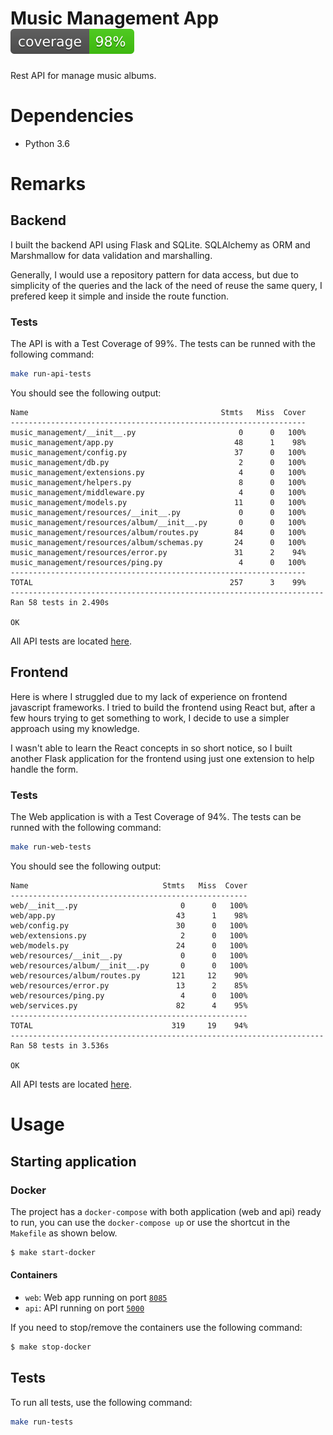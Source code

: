 # Music Management App![](coverage.svg) 
Rest API for manage music albums.


# Dependencies
* Python 3.6

# Remarks

## Backend
I built the backend API using Flask and SQLite. SQLAlchemy as ORM and Marshmallow for data validation and marshalling.

Generally, I would use a repository pattern for data access, but due to simplicity of the queries and the lack of the need of reuse the same query, 
I prefered keep it simple and inside the route function.

### Tests [](coverage-api.svg)
The API is with a Test Coverage of 99%. The tests can be runned with the following command:
```bash
make run-api-tests
```
You should see the following output: 
```text
Name                                           Stmts   Miss  Cover
------------------------------------------------------------------
music_management/__init__.py                       0      0   100%
music_management/app.py                           48      1    98%
music_management/config.py                        37      0   100%
music_management/db.py                             2      0   100%
music_management/extensions.py                     4      0   100%
music_management/helpers.py                        8      0   100%
music_management/middleware.py                     4      0   100%
music_management/models.py                        11      0   100%
music_management/resources/__init__.py             0      0   100%
music_management/resources/album/__init__.py       0      0   100%
music_management/resources/album/routes.py        84      0   100%
music_management/resources/album/schemas.py       24      0   100%
music_management/resources/error.py               31      2    94%
music_management/resources/ping.py                 4      0   100%
------------------------------------------------------------------
TOTAL                                            257      3    99%
----------------------------------------------------------------------
Ran 58 tests in 2.490s

OK
```
All API tests are located [here](tests/api).


## Frontend
Here is where I struggled due to my lack of experience on frontend javascript frameworks. I  tried to build the frontend using React but, after a few hours trying to get something to work, I decide to use a simpler approach using my knowledge.  

I wasn't able to learn the React concepts in so short notice, so I built another Flask application for the frontend using just one extension to help handle the form.


### Tests [](coverage-web.svg)
The Web application is with a Test Coverage of 94%. The tests can be runned with the following command:
```bash
make run-web-tests
```
You should see the following output: 
```text
Name                              Stmts   Miss  Cover
-----------------------------------------------------
web/__init__.py                       0      0   100%
web/app.py                           43      1    98%
web/config.py                        30      0   100%
web/extensions.py                     2      0   100%
web/models.py                        24      0   100%
web/resources/__init__.py             0      0   100%
web/resources/album/__init__.py       0      0   100%
web/resources/album/routes.py       121     12    90%
web/resources/error.py               13      2    85%
web/resources/ping.py                 4      0   100%
web/services.py                      82      4    95%
-----------------------------------------------------
TOTAL                               319     19    94%
----------------------------------------------------------------------
Ran 58 tests in 3.536s

OK
```
All API tests are located [here](tests/web).

# Usage

## Starting application 

### Docker

The project has a `docker-compose` with both application (web and api) ready to run, you can use the `docker-compose up`
or use the shortcut in the `Makefile` as shown below.

```bash
$ make start-docker
```

#### Containers
   * `web`: Web app running on port [`8085`](http://localhost:8085)
   * `api`: API running on port [`5000`](http://localhost:5051)

If you need to stop/remove the containers use the following command:
```bash
$ make stop-docker
```

## Tests [](coverage.svg)
To run all tests, use the following command:
```bash
make run-tests
```